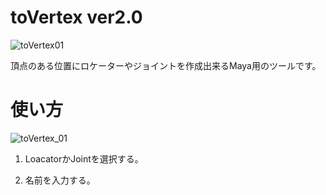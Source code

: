 # toVertex ver2.0
![toVertex01](https://user-images.githubusercontent.com/63567522/107171465-38c95a00-6a06-11eb-8ba6-bf978433fafb.png)

頂点のある位置にロケーターやジョイントを作成出来るMaya用のツールです。

# 使い方
![toVertex_01](https://user-images.githubusercontent.com/63567522/107173113-5dbfcc00-6a0a-11eb-9c1c-b0a63bf4c345.gif)


1. LoacatorかJointを選択する。


2. 名前を入力する。
